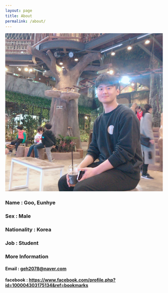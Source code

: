 ```yaml
---
layout: page
title: About
permalink: /about/
---
```

![ID_Photo](./images/My_Photo.jpg)
### Name : Goo, Eunhye
### Sex : Male
### Nationality : Korea
### Job : Student

### More Information
#### Email : <geh2078@naver.com>
#### facebook : <a href="https://www.facebook.com/profile.php?id=100004303175134&ref=bookmarks" target="_blank">https://www.facebook.com/profile.php?id=100004303175134&ref=bookmarks</a>

